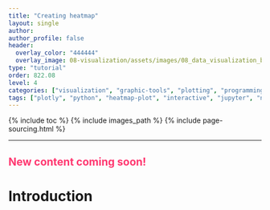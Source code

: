 ```yaml
---
title: "Creating heatmap"
layout: single
author:
author_profile: false
header:
  overlay_color: "444444"
  overlay_image: 08-visualization/assets/images/08_data_visualization_banner.png
type: "tutorial"
order: 822.08
level: 4
categories: ["visualization", "graphic-tools", "plotting", "programming", "library-package-module", "installation", "virtual-env"]
tags: ["plotly", "python", "heatmap-plot", "interactive", "jupyter", "notebook", "IDE"]
---
```


{% include toc %}
{% include images_path %}
{% include page-sourcing.html %}

---


## <span style="color: #ff3870;">New content coming soon!</span>

# Introduction
